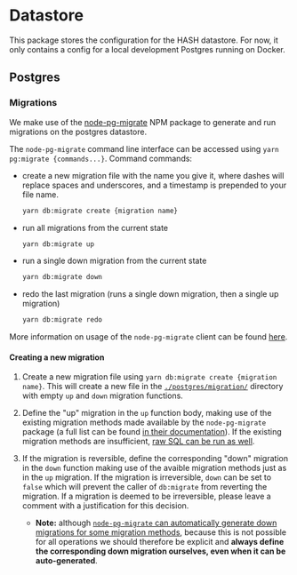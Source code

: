 # Datastore

This package stores the configuration for the HASH datastore. For now, it
only contains a config for a local development Postgres running on Docker.

## Postgres

### Migrations

We make use of the [node-pg-migrate](https://github.com/salsita/node-pg-migrate) NPM package to generate and run migrations on the postgres datastore.

The `node-pg-migrate` command line interface can be accessed using `yarn pg:migrate {commands...}`. Command commands:

- create a new migration file with the name you give it, where dashes will replace spaces and underscores, and a timestamp is prepended to your file name.

  ```sh
  yarn db:migrate create {migration name}
  ```

- run all migrations from the current state

  ```sh
  yarn db:migrate up
  ```

- run a single down migration from the current state

  ```sh
  yarn db:migrate down
  ```

- redo the last migration (runs a single down migration, then a single up migration)

  ```sh
  yarn db:migrate redo
  ```

More information on usage of the `node-pg-migrate` client can be found [here](https://salsita.github.io/node-pg-migrate/#/cli).

#### Creating a new migration

1.  Create a new migration file using `yarn db:migrate create {migration name}`. This will create a new file in the [`./postgres/migration/`](./postgres/migration/) directory with empty `up` and `down` migration functions.

1.  Define the "up" migration in the `up` function body, making use of the existing migration methods made available by the `node-pg-migrate` package (a full list can be found [in their documentation](https://salsita.github.io/node-pg-migrate/#/migrations?id=migration-methods)). If the existing migration methods are insufficient, [raw SQL can be run as well](https://salsita.github.io/node-pg-migrate/#/misc?id=pgmsql-sql-).

1.  If the migration is reversible, define the corresponding "down" migration in the `down` function making use of the avaible migration methods just as in the `up` migration. If the migration is irreversible, `down` can be set to `false` which will prevent the caller of `db:migrate` from reverting the migration. If a migration is deemed to be irreversible, please leave a comment with a justification for this decision.
    - **Note:** although [`node-pg-migrate` can automatically generate down migrations for some migration methods](https://salsita.github.io/node-pg-migrate/#/migrations?id=automatic-down-migrations), because this is not possible for all operations we should therefore be explicit and **always define the corresponding down migration ourselves, even when it can be auto-generated**.
